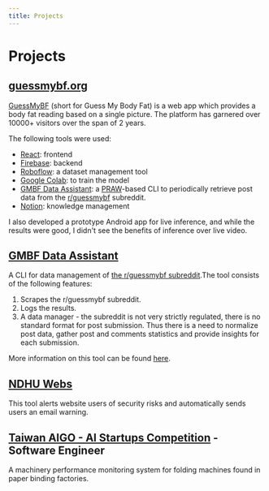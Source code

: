 ```yaml
---
title: Projects
---
```


# Projects

## [guessmybf.org](https://www.guessmybf.org/) 

[GuessMyBF](https://www.guessmybf.org/) (short for Guess My Body Fat) is a web app which provides a body fat reading based on a single picture. The platform has garnered over 10000+ visitors over the span of 2 years.

The following tools were used:
- [React](https://react.dev/): frontend
- [Firebase](https://firebase.google.com/): backend
- [Roboflow](https://roboflow.com/): a dataset management tool
- [Google Colab](https://colab.research.google.com/): to train the model
- [GMBF Data Assistant](https://github.com/joel-chang/r_gmbf_data_assistant): a [PRAW](https://praw.readthedocs.io/en/stable/)-based CLI to periodically retrieve post data from the [r/guessmybf](https://www.reddit.com/r/guessmybf/) subreddit.
- [Notion](https://www.notion.so/): knowledge management

I also developed a prototype Android app for live inference, and while the results were good, I didn't see the benefits of inference over live video.

## [GMBF Data Assistant](https://github.com/joel-chang/r_gmbf_data_assistant)

A CLI for data management of [the r/guessmybf subreddit](https://www.reddit.com/r/guessmybf/).The tool consists of the following features:

1. Scrapes the r/guessmybf subreddit.
2. Logs the results.
3. A data manager - the subreddit is not very strictly regulated, there is no standard format for post submission. Thus there is a need to normalize post data, gather post and comments statistics and provide insights for each submission. 

More information on this tool can be found [here](https://github.com/joel-chang/r_gmbf_data_assistant).

## [NDHU Webs](https://github.com/melpeln/ndhuwebs) 
This tool alerts website users of security risks and automatically sends users an email warning.

## [Taiwan AIGO - AI Startups Competition](https://www.csie.ndhu.edu.tw/en/uncategorized-en/joel_2021_aigo_award_en/) - Software Engineer
A machinery performance monitoring system for folding machines found in paper binding factories.